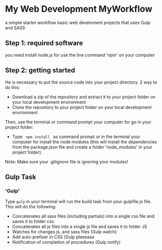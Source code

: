# My Web Development MyWorkflow

a simple starter workflow basic web develoment projects that uses Gulp and SASS

## Step 1: required software

<p>you need install node.js for use the line command 'npm' on your computer</p>

## Step 2: getting started

He is necessary to put the source code into your project directory. 2 way to do this:
- Download a zip of the repository and extract it to your project folder on your local development environment
- Clone the repository to your project folder on your local development envrionment

Then, use the terminal or command prompt your computer for go in your project folder:
- Type <code> npm install </code> as command prompt or in the terminal your computer for install the node modules (this will install the dependencies from the package.json file and create a folder 'node_modules' in your project folder).

Note: Make sure your .gitignore file is ignoring your modules!

## Gulp Task

### 'Gulp'

Type <code>gulp</code> in your terminal will run the build task from your gulpfile.js file. This will do the following:
- Concatenates all sass files (including partials) into a single css file and saves it to folder css
- Concatenates all js files into a single js file and saves it to folder JS
- Watches for changes js, and sass files (Gulp watch)
- Add auto-prefixer in CSS (Gulp pleeease
- Notification of completion of procedures (Gulp notify)









